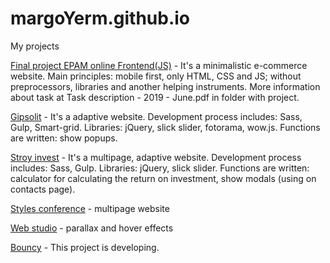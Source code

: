 # margoYerm.github.io
My projects

[Final project EPAM online Frontend(JS)](https://margoyerm.github.io/YermachenkoM_finalProject_FL11/home.html) - It's a minimalistic e-commerce website. Main principles: mobile first, only HTML, CSS and JS; without preprocessors, libraries and another helping instruments. More information about task at Task description - 2019 - June.pdf in folder with project.

[Gipsolit](https://margoYerm.github.io/gipsolit/app) -  It's a adaptive website. Development process includes: Sass, Gulp, Smart-grid. Libraries: jQuery, slick slider, fotorama, wow.js. Functions are written: show popups.

[Stroy invest](https://margoyerm.github.io/stroyInvest/app/) - It's a multipage, adaptive website. Development process includes: Sass, Gulp. Libraries: jQuery, slick slider. Functions are written: calculator for calculating the return on investment, show modals (using on contacts page).

[Styles conference](https://margoyerm.github.io/stylesConference/) - multipage website

[Web studio](https://margoyerm.github.io/webstudio/) - parallax and hover effects

[Bouncy](https://margoyerm.github.io/bouncy/app/) - This project is developing.




